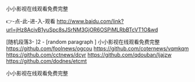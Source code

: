 
小小影视在线观看免费完整




👉-点-此-进-入-观看  http://www.baidu.com/link?url=jHz8AcivB1yuSpc8sJSrNM3GjOR6OSPiMLRbBTcVT1O&wd




[随机段落3-
]2 - [random paragraph
]
小小影视在线观看免费完整 https://github.com/foolnews/ogcou
https://github.com/coternews/vqmkqm
https://github.com/cctnews/dcyr
https://github.com/qdouban/ljajzw
https://github.com/dodnes/etcmt





小小影视在线观看免费完整
